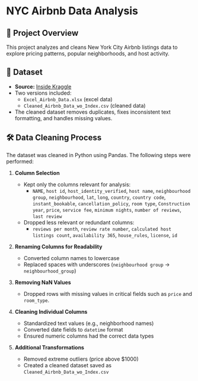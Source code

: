 # NYC Airbnb Data Analysis

## 📌 Project Overview
This project analyzes and cleans New York City Airbnb listings data to explore pricing patterns, popular neighborhoods, and host activity.

## 📂 Dataset
- **Source:** [Inside Kraggle](https://www.kaggle.com/datasets/arianazmoudeh/airbnbopendata)
- Two versions included:
  - `Excel_Airbnb_Data.xlsx` (excel data)
  - `Cleaned_Airbnb_Data_wo_Index.csv` (cleaned data)
- The cleaned dataset removes duplicates, fixes inconsistent text formatting, and handles missing values.

## 🛠️ Data Cleaning Process

The dataset was cleaned in Python using Pandas. The following steps were performed:

1. **Column Selection**  
   - Kept only the columns relevant for analysis:
     - `NAME`, `host id`, `host_identity_verified`, `host name`,
       `neighbourhood group`, `neighbourhood`, `lat`, `long`, `country`,
       `country code`, `instant_bookable`, `cancellation_policy`, `room type`,
       `Construction year`, `price`, `service fee`, `minimum nights`,
       `number of reviews`, `last review`
   - Dropped less relevant or redundant columns:
     - `reviews per month`, `review rate number`, `calculated host listings count`,
       `availability 365`, `house_rules`, `license`, `id`

2. **Renaming Columns for Readability**  
   - Converted column names to lowercase
   - Replaced spaces with underscores (`neighbourhood group` → `neighbourhood_group`)

3. **Removing NaN Values**  
   - Dropped rows with missing values in critical fields such as `price` and `room_type`.

4. **Cleaning Individual Columns**  
   - Standardized text values (e.g., neighborhood names)
   - Converted date fields to `datetime` format
   - Ensured numeric columns had the correct data types

5. **Additional Transformations**  
   - Removed extreme outliers (price above $1000)
   - Created a cleaned dataset saved as `Cleaned_Airbnb_Data_wo_Index.csv`
